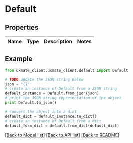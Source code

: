 # Default


## Properties
Name | Type | Description | Notes
------------ | ------------- | ------------- | -------------

## Example

```python
from uxmate_client.uxmate_client.default import Default

# TODO update the JSON string below
json = "{}"
# create an instance of Default from a JSON string
default_instance = Default.from_json(json)
# print the JSON string representation of the object
print Default.to_json()

# convert the object into a dict
default_dict = default_instance.to_dict()
# create an instance of Default from a dict
default_form_dict = default.from_dict(default_dict)
```
[[Back to Model list]](../README.md#documentation-for-models) [[Back to API list]](../README.md#documentation-for-api-endpoints) [[Back to README]](../README.md)


